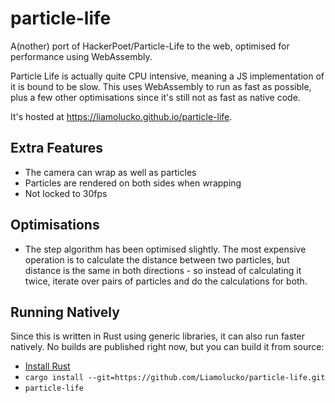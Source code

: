 # particle-life

A(nother) port of HackerPoet/Particle-Life to the web, optimised for performance
using WebAssembly.

Particle Life is actually quite CPU intensive, meaning a JS implementation of it
is bound to be slow. This uses WebAssembly to run as fast as possible, plus a
few other optimisations since it's still not as fast as native code.

It's hosted at https://liamolucko.github.io/particle-life.

## Extra Features

- The camera can wrap as well as particles
- Particles are rendered on both sides when wrapping
- Not locked to 30fps

## Optimisations

- The step algorithm has been optimised slightly. The most expensive operation
  is to calculate the distance between two particles, but distance is the same
  in both directions - so instead of calculating it twice, iterate over pairs of
  particles and do the calculations for both.

## Running Natively

Since this is written in Rust using generic libraries, it can also run faster
natively. No builds are published right now, but you can build it from source:

- [Install Rust](https://www.rust-lang.org/learn/get-started#installing-rust)
- `cargo install --git=https://github.com/Liamolucko/particle-life.git`
- `particle-life`
